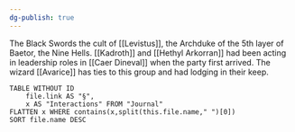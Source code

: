 ```yaml
---
dg-publish: true
---
```

The Black Swords the cult of [[Levistus]], the Archduke of the 5th layer of Baetor, the Nine Hells. [[Kadroth]] and [[Hethyl Arkorran]] had been acting in leadership roles in [[Caer Dineval]] when the party first arrived. The wizard [[Avarice]] has ties to this group and had lodging in their keep.

```dataview
TABLE WITHOUT ID
	file.link AS "§", 
	x AS "Interactions" FROM "Journal"
FLATTEN x WHERE contains(x,split(this.file.name," ")[0])
SORT file.name DESC
```